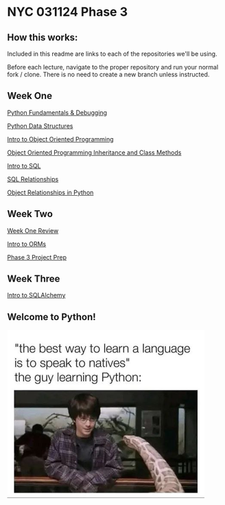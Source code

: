 # NYC 031124 Phase 3

## How this works:

Included in this readme are links to each of the repositories we'll be using.

Before each lecture, navigate to the proper repository and run your normal fork / clone. There is no need to create a new branch unless instructed.

## Week One

[Python Fundamentals & Debugging](https://github.com/brewchetta/031124-ph3-01-python-fundamentals)

[Python Data Structures](https://github.com/brewchetta/031124-ph3-02-python-data-structures)

[Intro to Object Oriented Programming](https://github.com/brewchetta/031124-ph3-03-intro-to-oop)

[Object Oriented Programming Inheritance and Class Methods](https://github.com/brewchetta/031124-ph3-04-oop-inheritance-class-methods)

[Intro to SQL](https://github.com/brewchetta/031124-ph3-05-intro-to-sql)

[SQL Relationships](https://github.com/brewchetta/031124-ph3-06-sql-table-joins)

[Object Relationships in Python](https://github.com/brewchetta/031124-ph3-07-object-relationships)

## Week Two

[Week One Review](#)

[Intro to ORMs](https://github.com/brewchetta/031124-ph3-08-building-orms)

[Phase 3 Project Prep](#)

## Week Three

[Intro to SQLAlchemy](https://github.com/brewchetta/031124-ph3-09-intro-to-sqlalchemy)

## Welcome to Python!

!["the best way to learn a language is to speak to natives", "man speaks with live python"](assets/learning-python.jpeg)